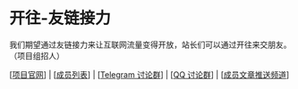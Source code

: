 # 开往-友链接力
我们期望通过友链接力来让互联网流量变得开放，站长们可以通过开往来交朋友。（项目组招人）

[[项目官网](https://www.travellings.cn/)] | [[成员列表](https://list.travellings.cn/)] | [[Telegram 讨论群](https://t.me/TravellingsCN)] | [[QQ 讨论群](http://qm.qq.com/cgi-bin/qm/qr?_wv=1027&k=K7nYgbBWQRwMbRmFCWvSU0GAQs-i4Zhr&authKey=BACRx8ttd%2FVM6tA1NYOKEfAGTDROWxwHefUT7SB7OhcUbED9IEhIX3AKwAuky5x5&noverify=0&group_code=186690715)] | [[成员文章推送频道](https://t.me/travellings_subscribe)]
